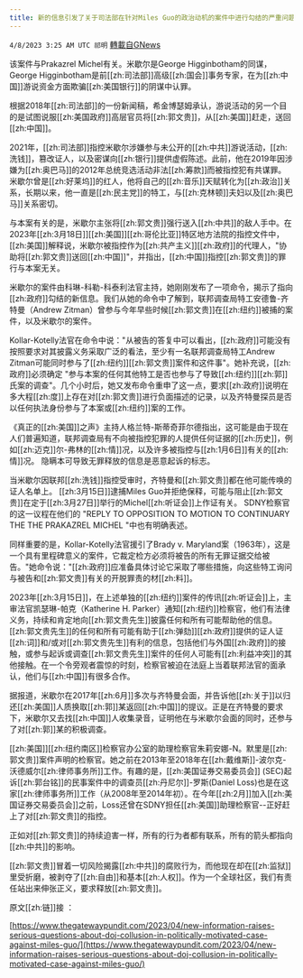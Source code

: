 ```yaml
---
title: 新的信息引发了关于司法部在针对Miles Guo的政治动机的案件中进行勾结的严重问题
---
```

`4/8/2023 3:25 AM UTC 祁明` [轉載自GNews](https://gnews.org/articles/1079111)


  


该案件与Prakazrel Michel有关。米歇尔是George Higginbotham的同谋，George Higginbotham是前[[zh:司法部]]高级[[zh:国会]]事务专家，在为[[zh:中国]]游说资金方面欺骗[[zh:美国银行]]的阴谋中认罪。

  

根据2018年[[zh:司法部]]的一份新闻稿，希金博瑟姆承认，游说活动的另一个目的是试图说服[[zh:美国政府]]高层官员将[[zh:郭文贵]]，从[[zh:美国]]赶走，送回[[zh:中国]]。

  

2021年，[[zh:司法部]]指控米歇尔涉嫌参与未公开的[[zh:中共]]游说活动，[[zh:洗钱]]，篡改证人，以及密谋向[[zh:银行]]提供虚假陈述。此前，他在2019年因涉嫌为[[zh:奥巴马]]的2012年总统竞选活动非法[[zh:筹款]]而被指控犯有共谋罪。米歇尔曾是[[zh:好莱坞]]的红人，他将自己的[[zh:音乐]]天赋转化为[[zh:政治]]关系，长期以来，他一直是[[zh:民主党]]的特工，与[[zh:克林顿]]夫妇以及[[zh:奥巴马]]关系密切。

与本案有关的是，米歇尔主张将[[zh:郭文贵]]强行送入[[zh:中共]]的敌人手中。在2023年[[zh:3月18日]][[zh:美国]][[zh:哥伦比亚]]特区地方法院的指控文件中，[[zh:美国]]解释说，米歇尔被指控作为[[zh:共产主义]][[zh:政府]]的代理人，"协助将[[zh:郭文贵]]送回[[zh:中国]]"，并指出，[[zh:中国]]指控[[zh:郭文贵]]的罪行与本案无关。

米歇尔的案件由科琳-科勒-科泰利法官主持，她刚刚发布了一项命令，揭示了指向[[zh:政府]]勾结的新信息。我们从她的命令中了解到，联邦调查局特工安德鲁-齐特曼（Andrew Zitman）曾参与今年早些时候[[zh:郭文贵]]在[[zh:纽约]]被捕的案件，以及米歇尔的案件。

Kollar-Kotelly法官在命令中说："从被告的答复中可以看出，[[zh:政府]]可能没有按照要求对其披露义务采取广泛的看法，至少有一名联邦调查局特工Andrew Zitman可能同时参与了[[zh:纽约]][[zh:郭文贵]]案件和这件事"。她补充说，[[zh:政府]]必须确定 "参与本案的任何其他特工是否也参与了导致[[zh:纽约]][[zh:郭]]氏案的调查"。几个小时后，她又发布命令重申了这一点，要求[[zh:政府]]说明在多大程[[zh:度]]上存在对[[zh:郭文贵]]进行负面描述的记录，以及齐特曼探员是否以任何执法身份参与了本案或[[zh:纽约]]案的工作。

  

  

  

《真正的[[zh:美国]]之声》主持人格兰特-斯蒂奇菲尔德指出，这可能是由于现在人们普遍知道，联邦调查局有不向被指控犯罪的人提供任何证据的[[zh:历史]]，例如[[zh:迈克]]尔-弗林的[[zh:情]]况，以及许多被指控与[[zh:1月6日]]有关的[[zh:情]]况。 隐瞒本可导致无罪释放的信息是恶意起诉的标志。

当米歇尔因联邦[[zh:洗钱]]指控受审时，齐特曼和[[zh:郭文贵]]都在他可能传唤的证人名单上。 [[zh:3月15日]]逮捕Miles Guo并拒绝保释，可能与阻止[[zh:郭文贵]]在定于[[zh:3月27日]]举行的Michel[[zh:听证会]]上作证有关。 SDNY检察官的这一议程在他们的 "REPLY TO OPPOSITION TO MOTION TO CONTINUARY THE THE PRAKAZREL MICHEL "中也有明确表述。

同样重要的是，Kollar-Kotelly法官援引了Brady v. Maryland案（1963年），这是一个具有里程碑意义的案件，它裁定检方必须将被告的所有无罪证据交给被告。"她命令说："[[zh:政府]]应准备具体讨论它采取了哪些措施，向这些特工询问与被告和[[zh:郭文贵]]有关的开脱罪责的材[[zh:料]]。

  

2023年[[zh:3月15日]]，在上述单独的[[zh:纽约]]案件的传讯[[zh:听证会]]上，主审法官凯瑟琳-帕克（Katherine H. Parker）通知[[zh:纽约]]检察官，他们有法律义务，持续和肯定地向[[zh:郭文贵先生]]披露任何和所有可能帮助他的信息。[[zh:郭文贵先生]]的任何和所有可能有助于[[zh:弹劾]][[zh:政府]]提供的证人证[[zh:词]]和/或对[[zh:郭文贵先生]]有利的信息，包括他们与外国[[zh:政府]]的接触，或参与起诉或调查[[zh:郭文贵先生]]案件的任何人可能有[[zh:利益冲突]]的其他接触。在一个令旁观者震惊的时刻，检察官被迫在法庭上当着联邦法官的面承认，他们与[[zh:中国]]有很多合作。

据报道，米歇尔在2017年[[zh:6月]]多次与齐特曼会面，并告诉他[[zh:关于]]以归还[[zh:美国]]人质换取[[zh:郭]]某返回[[zh:中国]]的提议。正是在齐特曼的要求下，米歇尔又去找[[zh:中国]]人收集录音，证明他在与米歇尔会面的同时，还参与了对[[zh:郭]]某的积极调查。

[[zh:美国]][[zh:纽约南区]]检察官办公室的助理检察官朱莉安娜-N。默里是[[zh:郭文贵]]案件声明的检察官。她之前在2013年至2018年在[[zh:戴维斯]]-波尔克-沃德威尔[[zh:律师事务所]]工作。有趣的是，[[zh:美国证券交易委员会]] (SEC)起诉[[zh:郭台铭]]的民事案件中的调查员[[zh:丹尼尔]]-罗斯(Daniel Loss)也是在这家[[zh:律师事务所]]工作（从2008年至2014年初）。在今年[[zh:2月]]加入[[zh:美国证券交易委员会]]之前，Loss还曾在SDNY担任[[zh:美国]]助理检察官--正好赶上了对[[zh:郭文贵]]的指控。

正如对[[zh:郭文贵]]的持续迫害一样，所有的行为者都有联系，所有的箭头都指向[[zh:中共]]的影响。

  

[[zh:郭文贵]]冒着一切风险揭露[[zh:中共]]的腐败行为，而他现在却在[[zh:监狱]]里受折磨，被剥夺了[[zh:自由]]和基本[[zh:人权]]。作为一个全球社区，我们有责任站出来伸张正义，要求释放[[zh:郭文贵]]。

原文[[zh:链]]接   ：

[https://www.thegatewaypundit.com/2023/04/new-information-raises-serious-questions-about-doj-collusion-in-politically-motivated-case-against-miles-guo/](https://www.thegatewaypundit.com/2023/04/new-information-raises-serious-questions-about-doj-collusion-in-politically-motivated-case-against-miles-guo/)
